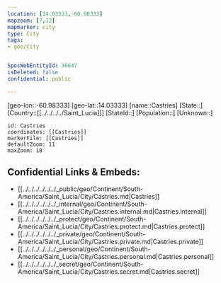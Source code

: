 ```yaml
---
location: [14.03333,-60.98333]
mapzoom: [7,12] 
mapmarker: city 
type: City
tags:
- geo/City


SpocWebEntityId: 36647
isDeleted: false
confidential: public

---
```

[geo-lon::-60.98333]
[geo-lat::14.03333]
[name::Castries]
[State::]
[Country::[[../../../../Saint_Lucia]]]
[StateId::]
[Population::]
[Unknown::]


```leaflet
id: Castries
coordinates: [[Castries]]
markerFile: [[Castries]]
defaultZoom: 11 
maxZoom: 18
```


## Confidential Links & Embeds: 
- [[../../../../../../_public/geo/Continent/South-America/Saint_Lucia/City/Castries.md|Castries]] 
- [[../../../../../../_internal/geo/Continent/South-America/Saint_Lucia/City/Castries.internal.md|Castries.internal]] 
- [[../../../../../../_protect/geo/Continent/South-America/Saint_Lucia/City/Castries.protect.md|Castries.protect]] 
- [[../../../../../../_private/geo/Continent/South-America/Saint_Lucia/City/Castries.private.md|Castries.private]] 
- [[../../../../../../_personal/geo/Continent/South-America/Saint_Lucia/City/Castries.personal.md|Castries.personal]] 
- [[../../../../../../_secret/geo/Continent/South-America/Saint_Lucia/City/Castries.secret.md|Castries.secret]] 
